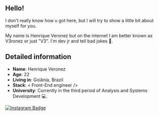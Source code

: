 ## Hello! 

I don't really know how u got here, but I will try to show a little bit about myself for you.

My name is Henrique Veronez but on the internet I am better known as V3ronez or just "V3". I'm dev jr and tell bad jokes 🤡.

## Detailed information

* **Name**: Henrique Veronez
* **Age**: 22
* **Living in**: Goiânia, Brazil
* **Stack**: < Front-End engineer />
* **University**: Currently in the third period of Analysis and Systems Development 💻.

[![Instagram Badge](https://img.shields.io/badge/-Instagram-grey?style=flat-square&logo=Instagram&logoColor=white&link=https://www.instagram.com/v3ronez/)](https://www.instagram.com/v3ronez/)
